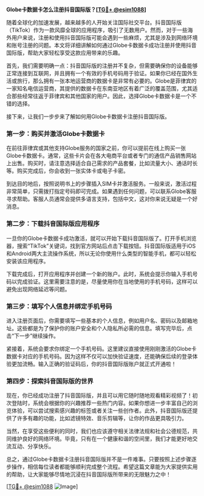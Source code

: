 **Globe卡数据卡怎么注册抖音国际版？[[TG💪+ @esim1088](https://t.me/s/esim1088)]**

随着全球化的加速发展，越来越多的人开始关注国际社交平台。抖音国际版（TikTok）作为一款风靡全球的应用程序，吸引了无数用户。然而，对于一些海外用户来说，注册和使用抖音国际版可能会遇到一些麻烦，尤其是涉及到网络环境和账号注册的问题。本文将详细讲解如何通过Globe卡数据卡成功注册并使用抖音国际版，帮助大家轻松享受这款应用带来的乐趣。

首先，我们需要明确一点：抖音国际版的注册并不复杂，但需要确保你的设备能够正常连接到互联网，并且拥有一个有效的手机号码用于验证。如果你已经在国外生活或旅行，那么拥有一张本地运营商的数据卡是非常有必要的。Globe是菲律宾的一家知名电信运营商，其提供的数据卡在东南亚地区有着广泛的覆盖范围，尤其适合那些经常往返于菲律宾和其他国家的用户。因此，选择Globe卡数据卡是一个不错的选择。

接下来，让我们一步步来了解如何用Globe卡数据卡注册抖音国际版。

### 第一步：购买并激活Globe卡数据卡

在前往菲律宾或其他支持Globe服务的国家之前，你可以提前在线上购买一张Globe卡数据卡。通常，这些卡片会在各大电商平台或者专门的通信产品销售网站上出售。购买时，请注意选择适合自己需求的产品套餐，比如流量大小、通话时长等。购买完成后，你会收到一张实体卡或电子卡密。

到达目的地后，按照说明书上的步骤插入SIM卡并激活服务。一般来说，激活过程非常简单，只需拨打指定号码即可完成。如果遇到任何问题，可以联系Globe客服寻求帮助。客服人员通常会提供多语言支持，包括中文，这对你来说无疑是一个好消息。

### 第二步：下载抖音国际版应用程序

一旦你的Globe卡数据卡成功激活，就可以开始下载抖音国际版了。打开手机浏览器，搜索“TikTok”关键词，找到官方网站后点击下载按钮。抖音国际版适用于iOS和Android两大主流操作系统，所以无论你使用什么类型的智能手机，都可以轻松安装该应用程序。

下载完成后，打开应用程序并创建一个新的账户。此时，系统会提示你输入手机号码以完成验证。这里需要注意的是，尽量使用你在当地使用的手机号码，这样可以避免出现网络延迟等问题。

### 第三步：填写个人信息并绑定手机号码

进入注册页面后，你需要填写一些基本的个人信息，例如用户名、密码以及邮箱地址。这些都是为了保护你的账户安全和个人隐私所必需的信息。填写完毕后，点击“下一步”继续操作。

紧接着，系统会要求你绑定一个手机号码。这里建议直接使用刚刚激活的Globe卡数据卡对应的手机号码。因为这样不仅可以加快验证速度，还能确保后续的登录体验更加流畅。输入正确的验证码后，你的抖音国际版账户就正式开通啦！

### 第四步：探索抖音国际版的世界

现在，你已经成功注册了抖音国际版，并且可以用它随时随地观看精彩视频了！初次登陆时，系统会根据你的兴趣推荐一些热门内容。如果你想进一步丰富自己的浏览体验，可以尝试搜索感兴趣的标签或者关注一些创作者。此外，抖音国际版还提供了许多有趣的功能，比如滤镜特效、音乐剪辑等，让你的作品更具吸引力。

当然，在享受这些便利的同时，我们也应该遵守相关法律法规和社会公德规范，共同维护良好的网络环境。毕竟，只有在一个健康和谐的空间里，我们才能更好地交流互动、分享快乐。

总之，通过Globe卡数据卡注册抖音国际版并不是一件难事。只要按照上述步骤逐步操作，相信每位读者都能够顺利完成整个流程。希望这篇文章能为大家提供实用的帮助，让大家能够尽情地沉浸在抖音国际版所带来的无限魅力之中！

[[TG💪+ @esim1088](https://t.me/s/esim1088) ![Image](https://i.postimg.cc/4NQfJmqS/Snipaste-2025-05-13-00-14-12.png)]